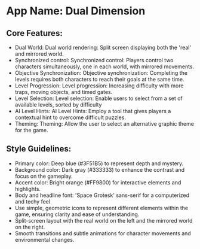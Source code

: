 # **App Name**: Dual Dimension

## Core Features:

- Dual World: Dual world rendering: Split screen displaying both the 'real' and mirrored world.
- Synchronized control: Synchronized control: Players control two characters simultaneously, one in each world, with mirrored movements.
- Objective Synchronization: Objective synchronization: Completing the levels requires both characters to reach their goals at the same time.
- Level Progression: Level progression: Increasing difficulty with more traps, moving objects, and timed gates.
- Level Selection: Level selection: Enable users to select from a set of available levels, sorted by difficulty
- AI Level Hints: AI Level Hints: Employ a tool that gives players a contextual hint to overcome difficult puzzles.
- Theming: Theming: Allow the user to select an alternative graphic theme for the game.

## Style Guidelines:

- Primary color: Deep blue (#3F51B5) to represent depth and mystery.
- Background color: Dark gray (#333333) to enhance the contrast and focus on the gameplay.
- Accent color: Bright orange (#FF9800) for interactive elements and highlights.
- Body and headline font: 'Space Grotesk' sans-serif for a computerized and techy feel
- Use simple, geometric icons to represent different elements within the game, ensuring clarity and ease of understanding.
- Split-screen layout with the real world on the left and the mirrored world on the right.
- Smooth transitions and subtle animations for character movements and environmental changes.